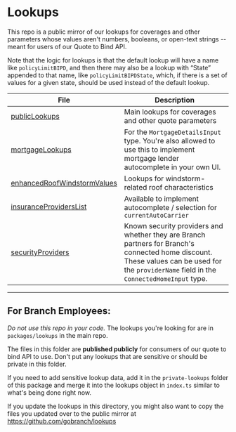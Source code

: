 # Lookups

This repo is a public mirror of our lookups for coverages and other parameters whose values aren't numbers, booleans, or open-text strings -- meant for users of our Quote to Bind API.

Note that the logic for lookups is that the default lookup will have a name like `policyLimitBIPD`, and then there may also be a lookup with “State” appended to that name, like `policyLimitBIPDState`, which, if there is a set of values for a given state, should be used instead of the default lookup.

| File                                                                                                          | Description                                                                                                                                                                                 |
| ------------------------------------------------------------------------------------------------------------- | ------------------------------------------------------------------------------------------------------------------------------------------------------------------------------------------- |
| [publicLookups](https://github.com/gobranch/lookups/blob/main/publicLookups.json)                             | Main lookups for coverages and other quote parameters                                                                                                                                       |
| [mortgageLookups](https://github.com/gobranch/lookups/blob/main/mortgageLookups.json)                         | For the `MortgageDetailsInput` type. You're also allowed to use this to implement mortgage lender autocomplete in your own UI.                                                              |
| [enhancedRoofWindstormValues](https://github.com/gobranch/lookups/blob/main/enhancedRoofWindstormValues.json) | Lookups for windstorm-related roof characteristics                                                                                                                                          |
| [insuranceProvidersList](https://github.com/gobranch/lookups/blob/main/insuranceProvidersList.json)           | Available to implement autocomplete / selection for `currentAutoCarrier`                                                                                                                    |
| [securityProviders](https://github.com/gobranch/lookups/blob/main/securityProviders.json)                     | Known security providers and whether they are Branch partners for Branch's connected home discount. These values can be used for the `providerName` field in the `ConnectedHomeInput` type. |

---

## For Branch Employees:

_Do not use this repo in your code._ The lookups you're looking for are in `packages/lookups` in the main repo.

The files in this folder are **published publicly** for consumers of our quote to bind API to use. Don't put any lookups that are sensitive or should be private in this folder.

If you need to add sensitive lookup data, add it in the `private-lookups` folder of this package and merge it into the lookups object in `index.ts` similar to what's being done right now.

If you update the lookups in this directory, you might also want to copy the files you updated over to the public mirror at https://github.com/gobranch/lookups
